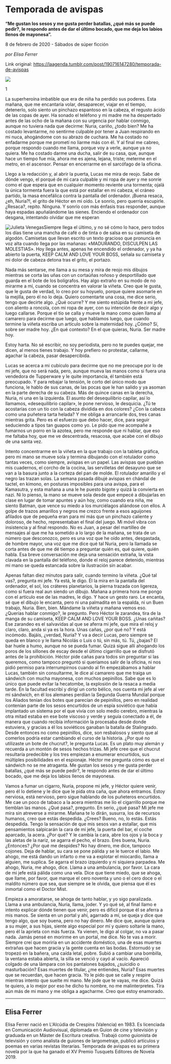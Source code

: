 # Temporada de avispas

**“Me gustan los sesos y me gusta perder batallas, ¿qué más se puede pedir?, le respondo antes de dar el último bocado, que me deja los labios llenos de mayonesa”.**

8 de febrero de 2020 - Sábados de súper ficción

_por Elisa Ferrer_

Link original: https://laagenda.tumblr.com/post/190716147280/temporada-de-avispas

![](https://64.media.tumblr.com/3d401eeb9264309bc969177c2e14f942/2bd24cfb0db9c37e-59/s500x750/5ce1773434df2a3f73cc250f62542e1dfdf163e8.jpg)


1

La superheroína imbatible que era de niña ha perdido sus poderes. Esta mañana, que me encantaría volar, desaparecer, viajar en el tiempo, detenerlo, solo siento un pinchazo espantoso en la cabeza, el regusto ácido de las copas de ayer. Ha sonado el teléfono y mi madre me ha despertado antes de las ocho de la mañana con su urgencia por hablar conmigo, aunque no tuviera nada que decirme: Nuria, cariño, ¿todo bien? Me ha costado levantarme, no sentirme culpable por tener a Juan respirando en mi nuca, ahogándome con su abrazo de cuchara. Me ha costado no enfadarme porque me prometí no liarme más con él. Y al final me cabreo, porque respondo cuando me llama, porque voy a verle, aunque ya no quiera. Me ha costado darme una ducha, salir de su casa, que, aunque hace un tiempo fue mía, ahora me es ajena, lejana, triste; meterme en el metro, en el ascensor. Pensar en encerrarme en el sarcófago de la oficina.

Llego a la redacción y, al abrir la puerta, Lucas me mira de reojo. Sabe de dónde vengo, el porqué de mi cara culpable y mi ropa de ayer y me sonríe como el que espera que en cualquier momento reviente una tormenta; ojalá la única tormenta fuera la que está por estallar en mi cabeza, el cráneo partido, la masa encefálica contra la pantalla del ordenador. ¡Buena resaca, ¿eh, Nuria?!, el grito de Héctor en mi oído. Le sonrío, pero querría escupirle. ¿Resaca?, repito. Ninguna. Y sonrío con más énfasis tras responder, aunque haya espadas apuñalándome las sienes. Enciendo el ordenador con desgana, intentando olvidar que me esperan 

![Julieta Venegas](https://64.media.tumblr.com/fcfb84f3073038fcd79f509d9bf499b3/2bd24cfb0db9c37e-1a/s250x400/6d8116452bdd8c2351d926e563f993aacf3c414b.jpg)Siempre llega el último, y no sé cómo lo hace, pero todos los días tiene una mancha de café o de tinta o de salsa en su camiseta de algodón. Camisetas que llevan escrito un texto gracioso que pronuncia en voz alta cuando llega por las mañanas: «MADURANDO, DISCULPEN LAS MOLESTIAS». Hoy llega antes, apenas he encendido el ordenador, y ya ha abierto la puerta, KEEP CALM AND LOVE YOUR BOSS, señala su camiseta y mi dolor de cabeza detona tras el grito, el portazo.

Nada más sentarse, me llama a su mesa y mira de reojo mis dibujos mientras se corta las uñas con un cortaúñas roñoso y desportillado que guarda en el bote de los bolígrafos. Hay algo extraño en su modo de no mirarme a mí, cuando se concentra en valorar la viñeta. Creo que le gusta, que le gusta de verdad, lo creo por su hoyuelo, porque quiere asomarle en la mejilla, pero él no lo deja. Quiero comentarte una cosa, me dice serio, tengo que decirte algo. ¿Qué ocurre? Y me siento estúpida frente a mi jefe, con aliento a roncola, con mi ropa de ayer, con su intención de decir algo y luego callarse. Porque el tío se calla y mueve la mano como quien llama al camarero para decirme que luego, que hablamos luego, que cuando termine la viñeta escriba un artículo sobre la maternidad hoy. ¿Cómo? Sí, sobre ser madre hoy. ¿En qué contexto? En el que quieras, Nuria. Ser madre hoy.

Estoy harta. No sé escribir, no soy periodista, pero no te puedes quejar, me dicen, al menos tienes trabajo. Y hoy prefiero no protestar, callarme, agachar la cabeza, pasar desapercibida.

Lucas se acerca a mi cubículo para decirme que no me preocupe por lo de mi jefe, que no será nada, pero, aunque mueva las manos como si fuera una vendedora de Tupperware y le quite importancia, él también está preocupado. Y para rebajar la tensión, le corto del único modo que funciona, le hablo de sus canas, de las pocas que le han salido y ya asoman en la parte derecha de su cabeza. Más de quince canas en la derecha, Nuria, ni una en la izquierda. El asunto del desequilibrio capilar, así lo llamamos, «desequilibrio capilar», le pone nervioso, le desquicia. ¿Tú te acostarías con un tío con la cabeza dividida en dos colores? ¿Con la cabeza como una puñetera tarta helada? Y me obliga a arrancarle dos, tres canas mientras grita. Pero es el esfuerzo que debo hacer, dice, para seguir seduciendo a tipos tan guapos como yo. Le pido que me acompañe a fumarnos un porro en la azotea, pero me responde que ni hablar, que eso me faltaba hoy, que me ve descentrada, resacosa, que acabe con el dibujo de una santa vez.

Intento concentrarme en la viñeta en la que trabajo con la tableta gráfica, pero mi mano se mueve sola y termina dibujando con el rotulador como tantas veces, como siempre, avispas en un papel. Las avispas que pueblan mis cuadernos, el corcho de la cocina, las servilletas del desayuno que se van a la basura junto a la corteza del pan de molde. El rotulador amarillo y el negro las trazan solas. La semana pasada dibujé avispas en chándal de tactel, en kimono, en posturas imposibles para una avispa, para el Kamasutra, y esta mañana a una le he puesto bigote y quizá la convierta en nazi. Ni lo pienso, la mano se mueve sola desde que empecé a dibujarlas en clase en lugar de tomar apuntes y aún hoy, como cuando era niña, me siento Batman, que vence su miedo a los murciélagos aliándose con ellos. A golpe de trazos amarillos y negros me crezco frente a esos aguijones afilados que de pequeña eran para mí más que un pinchazo caliente y doloroso, de hecho, representaban el final del juego. Mi móvil vibra con insistencia y al final respondo. No es Juan, a pesar del martilleo de mensajes al que me ha sometido a lo largo de la mañana, se trata de un número que desconozco, pero es una voz que he oído antes, desgastada, de hombre mayor, una voz que me dice qué tal Nuria, pero la llamada se corta antes de que me dé tiempo a preguntar quién es, qué quiere, quién habla. Esa breve conversación me deja una sensación extraña, la vista clavada en la pantalla del teléfono, donde el reloj parece detenido, mientras mi mano se queda estancada sobre la ilustración sin acabar.

Apenas faltan diez minutos para salir, cuando termino la viñeta. ¿Qué tal vas?, pregunta mi jefe. Ya está, le digo. Él la mira en la pantalla del ordenador, el sol, los cráteres planetarios, la pierna trazada con ligereza, como si fuera real aun siendo un dibujo. Mañana a primera hora me pongo con el artículo ese de las madres, le digo. Y hace un gesto raro. Le encanta, sé que el dibujo le encanta, pero ni una palmadita en la espalda, ni un Buen trabajo, Nuria. Bien, bien. Mándame la viñeta y mañana vemos eso. ¿Querías hablar conmigo?, le pregunto. Pero Héctor le zarandea, tira de la manga de su camiseta, KEEP CALM AND LOVE YOUR BOSS. ¿Unas cañitas? Ese zarandeo es el salvavidas al que se aferra mi jefe, que mira el reloj y claro, claro, anda si ya es la hora. Unas cañas, ¿por qué no? Y está incómodo. Bajáis, ¿verdad, Nuria? Y va a decir Lucas, pero siempre se queda en blanco y le llama Nicolás o Luis o tú, sin más, tú. Tú, ¿bajas? El bar huele a humo, aunque no se pueda fumar. Quizá sigue allí ahogando los poros de los sillones de escay desde el último cigarrillo que se disfrutó antes de la prohibición. Héctor pide cañas para todos sin preguntar si las queremos, como tampoco preguntó si queríamos salir de la oficina, ni nos pidió permiso para interrumpirnos cuando al fin empezábamos a hablar Lucas, también sin consultarme, le dice al camarero que me traiga un sándwich con mucha mayonesa, con muchos pepinillos. Sabe que es lo único que puede evitar la hecatombe, la explosión de la resaca a media tarde. En la facultad escribí y dirigí un corto bélico, nos cuenta mi jefe al ver mi sándwich, en él los alemanes perdían la Segunda Guerra Mundial porque los Aliados tenían dos botes que parecían de pepinillos, pero en realidad contenían parte de los sesos encurtidos de un espía soviético que había implantado un sistema por el que vivía con solo medio cerebro, mientras la otra mitad estaba en ese bote viscoso y verde y seguía conectado a él, de manera que cuando recibía información la procesaba desde donde estuviera, y gracias a él los soviéticos ganaban la batalla de Stalingrado. Desde entonces no como pepinillos, dice, son resbalosos y siento que al comerlos podría estar cambiando el curso de la historia. ¿Por qué no utilizaste un bote de chucrut?, le pregunta Lucas. Es un plato muy alemán y recuerda a un montón de sesos hechos trizas. Mi jefe cree que el chucrut resultaría predecible y los tres empiezan a enumerar encurtidos, sus múltiples posibilidades en el espionaje. Héctor me pregunta cómo es que el sándwich no se me atraganta. Me gustan los sesos y me gusta perder batallas, ¿qué más se puede pedir?, le respondo antes de dar el último bocado, que me deja los labios llenos de mayonesa.

Vamos a fumar un cigarro, Nuria, propone mi jefe, y Héctor quiere venir, pero él lo detiene y le dice que le pida otra caña, que ahora entramos. Estoy nerviosa, está nervioso, pero sigue hablando de los puñeteros encurtidos. Me cae un poco de tabaco a la acera mientras me lío el cigarrillo porque me tiemblan las manos. ¿Qué pasa?, pregunto. En serio, ¿qué pasa? Mi jefe me mira sin atreverse a mirarme. Mañana te lo dirán, susurra, los de recursos humanos, creo que estás despedida. ¿Crees? Bueno, no, lo estás. Estás despedida. Tengo la sensación de que mis sesos van a estallar, que mis pensamientos salpicarán la cara de mi jefe, la puerta del bar, el coche aparcado, la acera. ¿Por qué? Y le cambia la cara, abre los ojos y la boca y las aletas de la nariz, se agarra el pecho, el brazo. Eres buena, Nuria. ¿Entonces? ¿Por qué me despides? No hay dinero, me dice, tampoco cojones. Deja de hablar, su cara se pone pálida y se le tuerce el labio. Me ahogo, me está dando un infarto o me va a explotar el miocardio, llama a alguien, me suplica. Se agarra el brazo izquierdo y ni siquiera parpadea. Me ahogo, Nuria, me ahogo, dice. Llama a una ambulancia, por favor. La cara de mi jefe está pálida como una vela. Dice que tiene miedo, que se ahoga, que llame, por favor, que marque el cero noventa y uno o el cero doce o el maldito número que sea, que siempre se le olvida, que piensa que él es inmortal como el Doctor Mist.

Empieza a amoratarse, se ahoga de tanto hablar, y yo sigo paralizada. Llama a una ambulancia, Nuria, llama, joder. Y yo qué sé, al final llamo e intento explicar dónde tienen que venir, pero es difícil porque él se aferra a mis manos. Se sienta en un portal y ahí, agarrado a mí, se queja y dice que tengo algo, que soy buena, pero no hay dinero. Me dice que, aunque quiera a su mujer, a sus hijas, siente algo especial por mí y quiero soltarle la mano, pero él la aprieta con más fuerza. Ya vienen, le digo al colgar, no va a pasar nada. Jamás pensé en morirme en un portal, me dice. No te vas a morir. Siempre creí que moriría en un accidente doméstico, una de esas muertes extrañas que hacen gracia y la gente cuenta en las bodas. Estornudó y se tropezó en la bañera, una caída letal, pobre. Subió a cambiar una bombilla, la ventana estaba abierta, la silla se venció y cayó al vacío. Apareció colgado de una lámpara con los pantalones bajados, ¿suicidio o masturbación? Esas muertes de titular, ¿me entiendes, Nuria? Esas muertes que se recuerdan, que hacen gracia. Yo le pido que se calle y respire mientras intento que suelte mi mano. Me jode que te vayas, me dice. Quizá te quiero, a lo mejor por eso he dicho tu nombre, no me malinterpretes. Tira aún más de mi mano y me obliga a agacharme. Creo que estoy enamorado.



---

Elisa Ferrer
------------


Elisa Ferrer nació en L'Alcúdia de Crespins (Valencia) en 1983. Es licenciada en Comunicación Audiovisual, diplomada en Guion de cine y televisión y graduada en un Máster de Escritura creativa. Trabajó como guionista de televisión y como analista de guiones de largometraje, publicó artículos y poemas en varias revistas literarias. Temporada de avispas es su primera novela por la que ha ganado el XV Premio Tusquets Editores de Novela 2019.

